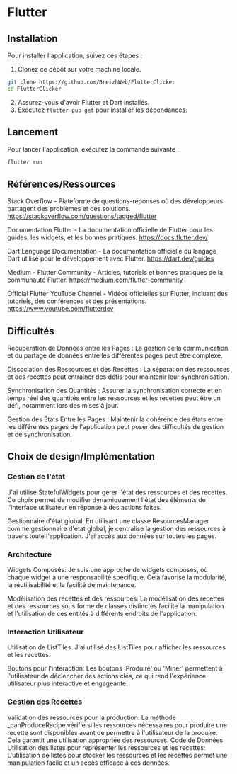 # Flutter

## Installation

Pour installer l'application, suivez ces étapes :

1. Clonez ce dépôt sur votre machine locale.
```bash
git clone https://github.com/BreizhWeb/FlutterClicker
cd FlutterClicker
```
2. Assurez-vous d'avoir Flutter et Dart installés.
3. Exécutez `flutter pub get` pour installer les dépendances.

## Lancement

Pour lancer l'application, exécutez la commande suivante :

```bash
flutter run
```

## Références/Ressources
Stack Overflow - Plateforme de questions-réponses où des développeurs partagent des problèmes et des solutions.
https://stackoverflow.com/questions/tagged/flutter

Documentation Flutter - La documentation officielle de Flutter pour les guides, les widgets, et les bonnes pratiques.
https://docs.flutter.dev/

Dart Language Documentation - La documentation officielle du langage Dart utilisé pour le développement avec Flutter.
https://dart.dev/guides

Medium - Flutter Community - Articles, tutoriels et bonnes pratiques de la communauté Flutter.
https://medium.com/flutter-community

Official Flutter YouTube Channel - Vidéos officielles sur Flutter, incluant des tutoriels, des conférences et des présentations.
https://www.youtube.com/flutterdev

## Difficultés
Récupération de Données entre les Pages : La gestion de la communication et du partage de données entre les différentes pages peut être complexe.

Dissociation des Ressources et des Recettes : La séparation des ressources et des recettes peut entraîner des défis pour maintenir leur synchronisation.

Synchronisation des Quantités : Assurer la synchronisation correcte et en temps réel des quantités entre les ressources et les recettes peut être un défi, notamment lors des mises à jour.

Gestion des États Entre les Pages : Maintenir la cohérence des états entre les différentes pages de l'application peut poser des difficultés de gestion et de synchronisation.


## Choix de design/Implémentation
### Gestion de l'état
J'ai utilisé StatefulWidgets pour gérer l'état des ressources et des recettes. Ce choix permet de modifier dynamiquement l'état des éléments de l'interface utilisateur en réponse à des actions faites.

Gestionnaire d'état global: En utilisant une classe ResourcesManager comme gestionnaire d'état global, je centralise la gestion des ressources à travers toute l'application. J'ai accès aux données sur toutes les pages.

### Architecture
Widgets Composés: Je suis une approche de widgets composés, où chaque widget a une responsabilité spécifique. Cela favorise la modularité, la réutilisabilité et la facilité de maintenance.

Modélisation des recettes et des ressources: La modélisation des recettes et des ressources sous forme de classes distinctes facilite la manipulation et l'utilisation de ces entités à différents endroits de l'application.

### Interaction Utilisateur
Utilisation de ListTiles: J'ai utilisé des ListTiles pour afficher les ressources et les recettes.

Boutons pour l'interaction: Les boutons 'Produire' ou 'Miner' permettent à l'utilisateur de déclencher des actions clés, ce qui rend l'expérience utilisateur plus interactive et engageante.

### Gestion des Recettes
Validation des ressources pour la production: La méthode _canProduceRecipe vérifie si les ressources nécessaires pour produire une recette sont disponibles avant de permettre à l'utilisateur de la produire. Cela garantit une utilisation appropriée des ressources.
Code de Données
Utilisation des listes pour représenter les ressources et les recettes: L'utilisation de listes pour stocker les ressources et les recettes permet une manipulation facile et un accès efficace à ces données.
